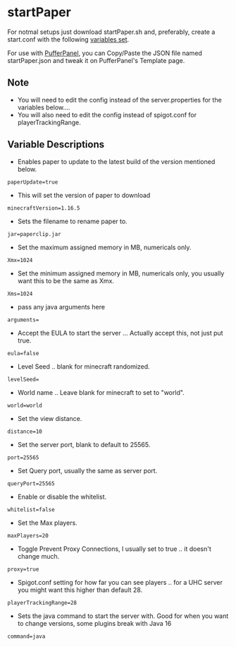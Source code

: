 # startPaper
For notmal setups just download startPaper.sh and, preferably, create a start.conf with the following [variables set](#variable-descriptions).

For use with [PufferPanel](https://github.com/PufferPanel/PufferPanel), you can Copy/Paste the JSON file named startPaper.json and tweak it on PufferPanel's Template page.
## Note
* You will need to edit the config instead of the server.properties for the variables below....
* You will also need to edit the config instead of spigot.conf for playerTrackingRange.


## Variable Descriptions
* Enables paper to update to the latest build of the version mentioned below.

``
paperUpdate=true
``
* This will set the version of paper to download

``
minecraftVersion=1.16.5
``
* Sets the filename to rename paper to.

``
jar=paperclip.jar
``
* Set the maximum assigned memory in MB, numericals only.

``
Xmx=1024
``
* Set the minimum assigned memory in MB, numericals only, you usually want this to be the same as Xmx.

``
Xms=1024
``
* pass any java arguments here

``
arguments=
``
* Accept the EULA to start the server ... Actually accept this, not just put true.

``
eula=false
``
* Level Seed .. blank for minecraft randomized.

``
levelSeed=
``
* World name .. Leave blank for minecraft to set to "world".

``
world=world
``
* Set the view distance.

``
distance=10
``
* Set the server port, blank to default to 25565.

``
port=25565
``
* Set Query port, usually the same as server port.

``
queryPort=25565
``
* Enable or disable the whitelist.

``
whitelist=false
``
* Set the Max players.

``
maxPlayers=20
``
* Toggle Prevent Proxy Connections, I usually set to true .. it doesn't change much.

``
proxy=true
``
* Spigot.conf setting for how far you can see players .. for a UHC server you might want this higher than default 28.

``
playerTrackingRange=28
``
* Sets the java command to start the server with. Good for when you want to change versions, some plugins break with Java 16

``
command=java
``
